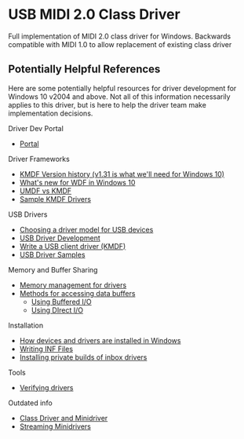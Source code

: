 # USB MIDI 2.0 Class Driver

Full implementation of MIDI 2.0 class driver for Windows.
Backwards compatible with MIDI 1.0 to allow replacement of existing class driver


## Potentially Helpful References

Here are some potentially helpful resources for driver development for Windows 10 v2004 and above. Not all of this information necessarily applies to this driver, but is here to help the driver team make implementation decisions.

Driver Dev Portal

* [Portal](https://docs.microsoft.com/windows-hardware/drivers/)

Driver Frameworks

* [KMDF Version history (v1.31 is what we'll need for Windows 10)](https://docs.microsoft.com/windows-hardware/drivers/wdf/kmdf-version-history)
* [What's new for WDF in Windows 10](https://docs.microsoft.com/windows-hardware/drivers/wdf/)
* [UMDF vs KMDF](https://docs.microsoft.com/windows-hardware/drivers/wdf/comparing-umdf-2-0-functionality-to-kmdf)
* [Sample KMDF Drivers](https://docs.microsoft.com/windows-hardware/drivers/wdf/sample-kmdf-drivers)

USB Drivers

* [Choosing a driver model for USB devices](https://docs.microsoft.com/windows-hardware/drivers/usbcon/winusb-considerations)
* [USB Driver Development](https://docs.microsoft.com/windows-hardware/drivers/usbcon/getting-started-with-usb-client-driver-development)
* [Write a USB client driver (KMDF)](https://docs.microsoft.com/windows-hardware/drivers/usbcon/tutorial--write-your-first-usb-client-driver--kmdf-)
* [USB Driver Samples](https://docs.microsoft.com/windows-hardware/drivers/usbcon/usb-driver-samples-in-wdk)

Memory and Buffer Sharing

* [Memory management for drivers](https://docs.microsoft.com/windows-hardware/drivers/kernel/managing-memory-for-drivers)
* [Methods for accessing data buffers](https://docs.microsoft.com/windows-hardware/drivers/kernel/methods-for-accessing-data-buffers)
    * [Using Buffered I/O](https://docs.microsoft.com/windows-hardware/drivers/kernel/using-buffered-i-o)
    * [Using DIrect I/O](https://docs.microsoft.com/windows-hardware/drivers/kernel/using-direct-i-o)

Installation

* [How devices and drivers are installed in Windows](https://docs.microsoft.com/windows-hardware/drivers/install/)
* [Writing INF Files](https://docs.microsoft.com/ewindows-hardware/drivers/install/writing-inf-files)
* [Installing private builds of inbox drivers](https://docs.microsoft.com/windows-hardware/drivers/install/overview-of-installing-private-builds-of-in-box-drivers)

Tools

* [Verifying drivers](https://docs.microsoft.com/en-us/windows-hardware/drivers/devtest/tools-for-verifying-drivers)

Outdated info

* [Class Driver and Minidriver](https://docs.microsoft.com/en-us/windows-hardware/drivers/stream/class-driver-and-minidriver-definitions)
* [Streaming Minidrivers](https://docs.microsoft.com/en-us/windows-hardware/drivers/stream/streaming-minidrivers2)

